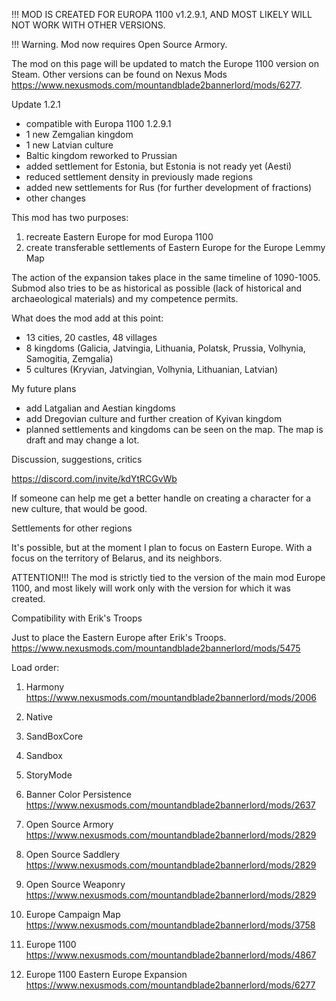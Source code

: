 
!!! MOD IS CREATED FOR EUROPA 1100 v1.2.9.1, AND MOST LIKELY WILL NOT WORK WITH OTHER VERSIONS.

!!! Warning. Mod now requires Open Source Armory.

The mod on this page will be updated to match the Europe 1100 version on Steam. Other versions can be found on Nexus Mods https://www.nexusmods.com/mountandblade2bannerlord/mods/6277.

Update 1.2.1

- compatible with Europa 1100 1.2.9.1
- 1 new Zemgalian kingdom
- 1 new Latvian culture
- Baltic kingdom reworked to Prussian
- added settlement for Estonia, but Estonia is not ready yet (Aesti)
- reduced settlement density in previously made regions
- added new settlements for Rus (for further development of fractions)
- other changes

This mod has two purposes:

1. recreate Eastern Europe for mod Europa 1100
2. create transferable settlements of Eastern Europe for the Europe Lemmy Map

The action of the expansion takes place in the same timeline of 1090-1005. Submod also tries to be as historical as possible (lack of historical and archaeological materials) and my competence permits.

What does the mod add at this point:

- 13 cities, 20 castles, 48 villages
- 8 kingdoms (Galicia, Jatvingia, Lithuania, Polatsk, Prussia, Volhynia, Samogitia, Zemgalia)
- 5 cultures (Kryvian, Jatvingian, Volhynia, Lithuanian, Latvian)

My future plans

- add Latgalian and Aestian kingdoms
- add Dregovian culture and further creation of Kyivan kingdom
- planned settlements and kingdoms can be seen on the map. The map is draft and may change a lot.

Discussion, suggestions, critics

https://discord.com/invite/kdYtRCGvWb

If someone can help me get a better handle on creating a character for a new culture, that would be good.

Settlements for other regions

It's possible, but at the moment I plan to focus on Eastern Europe. With a focus on the territory of Belarus, and its neighbors.

ATTENTION!!! The mod is strictly tied to the version of the main mod Europe 1100, and most likely will work only with the version for which it was created.

Compatibility with Erik's Troops

Just to place the Eastern Europe after Erik's Troops. 
https://www.nexusmods.com/mountandblade2bannerlord/mods/5475 

Load order:

1. Harmony https://www.nexusmods.com/mountandblade2bannerlord/mods/2006

2. Native
3. SandBoxCore
4. Sandbox
5. StoryMode

6. Banner Color Persistence https://www.nexusmods.com/mountandblade2bannerlord/mods/2637
7. Open Source Armory https://www.nexusmods.com/mountandblade2bannerlord/mods/2829
8. Open Source Saddlery https://www.nexusmods.com/mountandblade2bannerlord/mods/2829
9. Open Source Weaponry https://www.nexusmods.com/mountandblade2bannerlord/mods/2829
10. Europe Campaign Map https://www.nexusmods.com/mountandblade2bannerlord/mods/3758
11. Europe 1100 https://www.nexusmods.com/mountandblade2bannerlord/mods/4867

12. Europe 1100 Eastern Europe Expansion https://www.nexusmods.com/mountandblade2bannerlord/mods/6277
